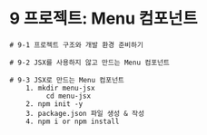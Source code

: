# 9 프로젝트: Menu 컴포넌트

```
# 9-1 프로젝트 구조와 개발 환경 준비하기
```

```
# 9-2 JSX를 사용하지 않고 만드는 Menu 컴포넌트
```

```
# 9-3 JSX로 만드는 Menu 컴포넌트
	1. mkdir menu-jsx
		 cd menu-jsx
	2. npm init -y
	3. package.json 파일 생성 & 작성
	4. npm i or npm install

```
